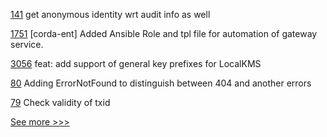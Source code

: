 
[141](https://github.com/hyperledger-labs/fabric-token-sdk/pull/141) get anonymous identity wrt audit info as well

[1751](https://github.com/hyperledger-labs/blockchain-automation-framework/pull/1751) [corda-ent] Added Ansible Role and tpl file for automation of gateway service.

[3056](https://github.com/hyperledger/aries-framework-go/pull/3056) feat: add support of general key prefixes for LocalKMS

[80](https://github.com/hyperledger-labs/orion-sdk-go/pull/80) Adding ErrorNotFound to distinguish between 404 and another errors

[79](https://github.com/hyperledger-labs/orion-sdk-go/pull/79) Check validity of txid


[See more >>>](https://start-here.hyperledger.org/pull-requests)
